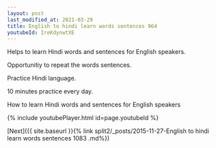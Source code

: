 ```yaml
---
layout: post
last_modified_at: 2021-03-29
title: English to hindi learn words sentences 964 
youtubeId: IreKdynwtXE
---
```

 
 
Helps to learn Hindi words and sentences for English speakers.

Opportunitiy to repeat the words sentences. 

Practice Hindi language. 
 
10 minutes practice every day. 
 
How to learn Hindi words and sentences for English speakers 
 
{% include youtubePlayer.html id=page.youtubeId %}
 
 
[Next]({{ site.baseurl }}{% link  split2/_posts/2015-11-27-English to hindi learn words sentences 1083 .md%})
 
